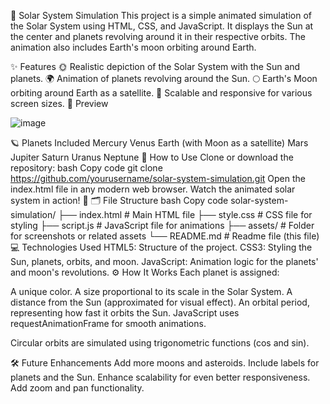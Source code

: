 🌌 Solar System Simulation
This project is a simple animated simulation of the Solar System using HTML, CSS, and JavaScript. It displays the Sun at the center and planets revolving around it in their respective orbits. The animation also includes Earth's moon orbiting around Earth.

✨ Features
🌞 Realistic depiction of the Solar System with the Sun and planets.
🌍 Animation of planets revolving around the Sun.
🌕 Earth's Moon orbiting around Earth as a satellite.
📱 Scalable and responsive for various screen sizes.
🔭 Preview

![image](https://github.com/user-attachments/assets/becebbd6-9e24-4bee-a2a2-83efc34a875f)


🪐 Planets Included
Mercury
Venus
Earth (with Moon as a satellite)
Mars
Jupiter
Saturn
Uranus
Neptune
🚀 How to Use
Clone or download the repository:
bash
Copy code
git clone https://github.com/yourusername/solar-system-simulation.git
Open the index.html file in any modern web browser.
Watch the animated solar system in action! 🌟
🗂 File Structure
bash
Copy code
solar-system-simulation/
├── index.html         # Main HTML file
├── style.css          # CSS file for styling
├── script.js          # JavaScript file for animations
├── assets/            # Folder for screenshots or related assets
└── README.md          # Readme file (this file)
💻 Technologies Used
HTML5: Structure of the project.
CSS3: Styling the Sun, planets, orbits, and moon.
JavaScript: Animation logic for the planets' and moon's revolutions.
⚙️ How It Works
Each planet is assigned:

A unique color.
A size proportional to its scale in the Solar System.
A distance from the Sun (approximated for visual effect).
An orbital period, representing how fast it orbits the Sun.
JavaScript uses requestAnimationFrame for smooth animations.

Circular orbits are simulated using trigonometric functions (cos and sin).

🛠 Future Enhancements
Add more moons and asteroids.
Include labels for planets and the Sun.
Enhance scalability for even better responsiveness.
Add zoom and pan functionality.
